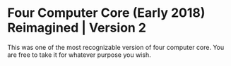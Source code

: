 # Four Computer Core (Early 2018) Reimagined | Version 2
This was one of the most recognizable version of four computer core. You are free to take it for whatever purpose you wish.
